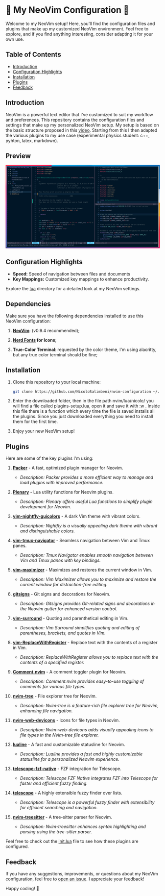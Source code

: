 # 🌟 My NeoVim Configuration 🌟

Welcome to my NeoVim setup! Here, you'll find the configuration files and plugins that make up my customized NeoVim environment. Feel free to explore, and if you find anything interesting, consider adapting it for your own use.

## Table of Contents
- [Introduction](#introduction)
- [Configuration Highlights](#configuration-highlights)
- [Installation](#installation)
- [Plugins](#plugins)
- [Feedback](#feedback)

## Introduction

NeoVim is a powerful text editor that I've customized to suit my workflow and preferences. This repository contains the configuration files and settings that make up my personalized NeoVim setup. My setup is based on the basic structure proposed in this [video](https://www.youtube.com/watch?v=vdn_pKJUda8). Starting from this I then adapted the various plugins to my use case (experimental physics student: c++, pyhton, latex, markdown).

## Preview

![](docs/images/preview.png)

## Configuration Highlights

- **Speed:** Speed of navigation between files and documents
- **Key Mappings:** Customized key mappings to enhance productivity.

Explore the [lua](lua/) directory for a detailed look at my NeoVim settings.

## Dependencies

Make sure you have the following dependencies installed to use this NeoVim configuration:

1. **[NeoVim](https://github.com/neovim/neovim)**: (v0.9.4 recommended);
2. **[Nerd Fonts](https://github.com/ryanoasis/nerd-fonts) for Icons**;

3. **True-Color Terminal**: requested by the color theme, I'm using alacritty, but any true color terminal should be fine; 

## Installation

1. Clone this repository to your local machine:

    ```bash
    git clone https://github.com/NicoloSalimbeni/nvim-configuration ~/.config/nvim
    ```

2. Enter the downloaded folder, then in the file path nvim/lua/nicolo/ you will find a file called plugins-setup.lua, open it and save it with :w . Inside this file there is a function which every time the file is saved installs all the plugins. Since you just downloaded everything you need to install them for the first time.

3. Enjoy your new NeoVim setup!

## Plugins

Here are some of the key plugins I'm using:

1. [**Packer**](https://github.com/wbthomason/packer.nvim) - A fast, optimized plugin manager for Neovim.
   - *Description: Packer provides a more efficient way to manage and load plugins with improved performance.*

2. [**Plenary**](https://github.com/nvim-lua/plenary.nvim) - Lua utility functions for Neovim plugins.
   - *Description: Plenary offers useful Lua functions to simplify plugin development for Neovim.*

3. [**vim-nightfly-guicolors**](https://github.com/bluz71/vim-nightfly-guicolors) - A dark Vim theme with vibrant colors.
   - *Description: Nightfly is a visually appealing dark theme with vibrant and distinguishable colors.*

4. [**vim-tmux-navigator**](https://github.com/christoomey/vim-tmux-navigator) - Seamless navigation between Vim and Tmux panes.
   - *Description: Tmux Navigator enables smooth navigation between Vim and Tmux panes with key bindings.*

5. [**vim-maximizer**](https://github.com/szw/vim-maximizer) - Maximizes and restores the current window in Vim.
   - *Description: Vim Maximizer allows you to maximize and restore the current window for distraction-free editing.*

6. [**gitsigns**](https://github.com/lewis6991/gitsigns.nvim) - Git signs and decorations for Neovim.
   - *Description: Gitsigns provides Git-related signs and decorations in the Neovim gutter for enhanced version control.*

7. [**vim-surround**](https://github.com/tpope/vim-surround) - Quoting and parenthetical editing in Vim.
   - *Description: Vim Surround simplifies quoting and editing of parentheses, brackets, and quotes in Vim.*

8. [**vim-ReplaceWithRegister**](https://github.com/vim-scripts/ReplaceWithRegister) - Replace text with the contents of a register in Vim.
    - *Description: ReplaceWithRegister allows you to replace text with the contents of a specified register.*

9. [**Comment.nvim**](https://github.com/wbthomason/nvim-comment) - A comment toggler plugin for Neovim.
    - *Description: Comment.nvim provides easy-to-use toggling of comments for various file types.*

10. [**nvim-tree**](https://github.com/kyazdani42/nvim-tree.lua) - File explorer tree for Neovim.
    - *Description: Nvim-tree is a feature-rich file explorer tree for Neovim, enhancing file navigation.*

11. [**nvim-web-devicons**](https://github.com/kyazdani42/nvim-web-devicons) - Icons for file types in Neovim.
    - *Description: Nvim-web-devicons adds visually appealing icons to file types in the Nvim-tree file explorer.*

12. [**lualine**](https://github.com/hoob3rt/lualine.nvim) - A fast and customizable statusline for Neovim.
    - *Description: Lualine provides a fast and highly customizable statusline for a personalized Neovim experience.*

13. [**telescope-fzf-native**](https://github.com/nvim-telescope/telescope-fzf-native.nvim) - FZF integration for Telescope.
    - *Description: Telescope FZF Native integrates FZF into Telescope for faster and efficient fuzzy finding.*

14. [**telescope**](https://github.com/nvim-telescope/telescope.nvim) - A highly extensible fuzzy finder over lists.
    - *Description: Telescope is a powerful fuzzy finder with extensibility for efficient searching and navigation.*

15. [**nvim-treesitter**](https://github.com/nvim-treesitter/nvim-treesitter) - A tree-sitter parser for Neovim.
    - *Description: Nvim-treesitter enhances syntax highlighting and parsing using the tree-sitter parser.*

Feel free to check out the [init.lua](init.lua) file to see how these plugins are configured.


## Feedback

If you have any suggestions, improvements, or questions about my NeoVim configuration, feel free to [open an issue](https://github.com/NicoloSalimbeni/nvim-configuration/issues). I appreciate your feedback!

Happy coding! 🚀

